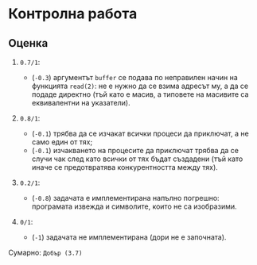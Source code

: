 # Контролна работа

## Оценка

1. `0.7/1`:
    * (`-0.3`) аргументът `buffer` се подава по неправилен начин на функцията `read(2)`: не е нужно да се взима адресът му, а да се подаде директно (тъй като е масив, а типовете на масивите са еквивалентни на указатели).

2. `0.8/1`:
    * (`-0.1`) трябва да се изчакат всички процеси да приключат, а не само един от тях;
    * (`-0.1`) изчакването на процесите да приключат трябва да се случи чак след като всички от тях бъдат създадени (тъй като иначе се предотвратява конкурентността между тях).

3. `0.2/1`:
    * (`-0.8`) задачата е имплементирана напълно погрешно: програмата извежда и символите, които не са изобразими.

4. `0/1`:
    * (`-1`) задачата не имплементирана (дори не е започната).

Сумарно: `Добър (3.7)`